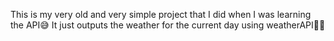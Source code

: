 This is my very old and very simple project that I did when I was learning the API😅
It just outputs the weather for the current day using weatherAPI🤷‍♂️

